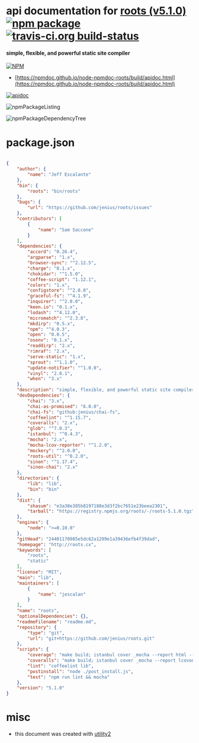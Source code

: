 # api documentation for  [roots (v5.1.0)](http://roots.cx)  [![npm package](https://img.shields.io/npm/v/npmdoc-roots.svg?style=flat-square)](https://www.npmjs.org/package/npmdoc-roots) [![travis-ci.org build-status](https://api.travis-ci.org/npmdoc/node-npmdoc-roots.svg)](https://travis-ci.org/npmdoc/node-npmdoc-roots)
#### simple, flexible, and powerful static site compiler

[![NPM](https://nodei.co/npm/roots.png?downloads=true&downloadRank=true&stars=true)](https://www.npmjs.com/package/roots)

- [https://npmdoc.github.io/node-npmdoc-roots/build/apidoc.html](https://npmdoc.github.io/node-npmdoc-roots/build/apidoc.html)

[![apidoc](https://npmdoc.github.io/node-npmdoc-roots/build/screenCapture.buildCi.browser.%252Ftmp%252Fbuild%252Fapidoc.html.png)](https://npmdoc.github.io/node-npmdoc-roots/build/apidoc.html)

![npmPackageListing](https://npmdoc.github.io/node-npmdoc-roots/build/screenCapture.npmPackageListing.svg)

![npmPackageDependencyTree](https://npmdoc.github.io/node-npmdoc-roots/build/screenCapture.npmPackageDependencyTree.svg)



# package.json

```json

{
    "author": {
        "name": "Jeff Escalante"
    },
    "bin": {
        "roots": "bin/roots"
    },
    "bugs": {
        "url": "https://github.com/jenius/roots/issues"
    },
    "contributors": [
        {
            "name": "Sam Saccone"
        }
    ],
    "dependencies": {
        "accord": "0.26.4",
        "argparse": "1.x",
        "browser-sync": "^2.12.5",
        "charge": "0.1.x",
        "chokidar": "^1.5.0",
        "coffee-script": "1.12.1",
        "colors": "1.x",
        "configstore": "^2.0.0",
        "graceful-fs": "^4.1.9",
        "inquirer": "^2.0.0",
        "keen.io": "0.1.x",
        "lodash": "^4.12.0",
        "micromatch": "^2.3.8",
        "mkdirp": "0.5.x",
        "npm": "^4.0.3",
        "open": "0.0.5",
        "osenv": "0.1.x",
        "readdirp": "2.x",
        "rimraf": "2.x",
        "serve-static": "1.x",
        "sprout": "^1.1.0",
        "update-notifier": "^1.0.0",
        "vinyl": "2.0.1",
        "when": "3.x"
    },
    "description": "simple, flexible, and powerful static site compiler",
    "devDependencies": {
        "chai": "3.x",
        "chai-as-promised": "6.0.0",
        "chai-fs": "github:jenius/chai-fs",
        "coffeelint": "^1.15.7",
        "coveralls": "2.x",
        "glob": "^7.0.3",
        "istanbul": "^0.4.3",
        "mocha": "2.x",
        "mocha-lcov-reporter": "^1.2.0",
        "mockery": "^2.0.0",
        "roots-util": "^0.2.0",
        "sinon": "^1.17.4",
        "sinon-chai": "2.x"
    },
    "directories": {
        "lib": "lib",
        "bin": "bin"
    },
    "dist": {
        "shasum": "e3a38e385b8197188e3d3f2bc7651e23beea2301",
        "tarball": "https://registry.npmjs.org/roots/-/roots-5.1.0.tgz"
    },
    "engines": {
        "node": ">=0.10.0"
    },
    "gitHead": "24401170985e5dc62a1209e1a39436efb4f39dad",
    "homepage": "http://roots.cx",
    "keywords": [
        "roots",
        "static"
    ],
    "license": "MIT",
    "main": "lib",
    "maintainers": [
        {
            "name": "jescalan"
        }
    ],
    "name": "roots",
    "optionalDependencies": {},
    "readmeFilename": "readme.md",
    "repository": {
        "type": "git",
        "url": "git+https://github.com/jenius/roots.git"
    },
    "scripts": {
        "coverage": "make build; istanbul cover _mocha --report html -- -R spec && open coverage/index.html && make unbuild",
        "coveralls": "make build; istanbul cover _mocha --report lcovonly -- -R spec && cat ./coverage/lcov.info | coveralls && rm -rf ./coverage; make unbuild",
        "lint": "coffeelint lib",
        "postinstall": "node ./post_install.js",
        "test": "npm run lint && mocha"
    },
    "version": "5.1.0"
}
```



# misc
- this document was created with [utility2](https://github.com/kaizhu256/node-utility2)
